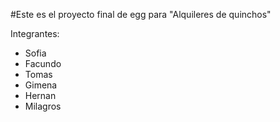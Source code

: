 #Este es el proyecto final de egg para "Alquileres de quinchos"

Integrantes:
- Sofia
- Facundo
- Tomas
- Gimena
- Hernan
- Milagros
